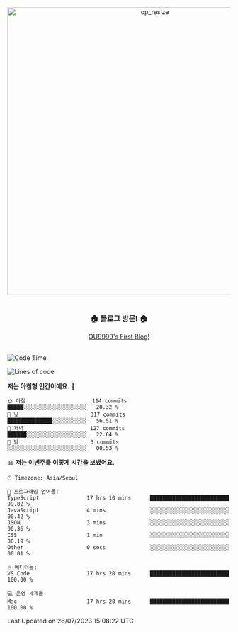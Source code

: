
<div align=center>
	<img width="650" alt="op_resize" src="https://user-images.githubusercontent.com/113419018/231088010-e65212ff-48c4-480d-bf25-7427638b6e93.png">
</div>
<br>
<div align=center>
	<h3>🏠 블로그 방문! 🏠</h3>
	<a href="https://ou9999-next-js-blog.vercel.app/">OU9999's First Blog!</a>
</div>

<br>

<!--START_SECTION:waka-->
![Code Time](http://img.shields.io/badge/Code%20Time-615%20hrs%208%20mins-blue)

![Lines of code](https://img.shields.io/badge/%EC%A0%80%EB%8A%94%20%EC%97%AC%ED%83%9C%EA%B9%8C%EC%A7%80%20-1.9%20million%20%EC%A4%84%EC%9D%98%20%EC%BD%94%EB%93%9C%EB%A5%BC%20%EC%9E%91%EC%84%B1%ED%96%88%EC%96%B4%EC%9A%94.-blue)

**저는 아침형 인간이에요. 🐤** 

```text
🌞 아침                     114 commits         █████░░░░░░░░░░░░░░░░░░░░   20.32 % 
🌆 낮　                     317 commits         ██████████████░░░░░░░░░░░   56.51 % 
🌃 저녁                     127 commits         ██████░░░░░░░░░░░░░░░░░░░   22.64 % 
🌙 밤　                     3 commits           ░░░░░░░░░░░░░░░░░░░░░░░░░   00.53 % 
```


📊 **저는 이번주를 이렇게 시간을 보냈어요.** 

```text
🕑︎ Timezone: Asia/Seoul

💬 프로그래밍 언어들: 
TypeScript               17 hrs 10 mins      █████████████████████████   99.02 % 
JavaScript               4 mins              ░░░░░░░░░░░░░░░░░░░░░░░░░   00.42 % 
JSON                     3 mins              ░░░░░░░░░░░░░░░░░░░░░░░░░   00.36 % 
CSS                      1 min               ░░░░░░░░░░░░░░░░░░░░░░░░░   00.19 % 
Other                    0 secs              ░░░░░░░░░░░░░░░░░░░░░░░░░   00.01 % 

🔥 에디터들: 
VS Code                  17 hrs 20 mins      █████████████████████████   100.00 % 

💻 운영 체제들: 
Mac                      17 hrs 20 mins      █████████████████████████   100.00 % 
```


 Last Updated on 26/07/2023 15:08:22 UTC
<!--END_SECTION:waka-->
